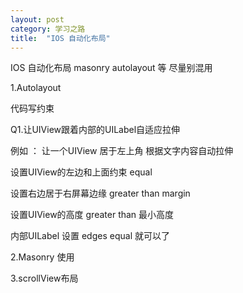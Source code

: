 ```yaml
---
layout: post
category: 学习之路
title:  "IOS 自动化布局" 
---
```


IOS 自动化布局 masonry autolayout  等 尽量别混用

1.Autolayout

代码写约束



Q1.让UIView跟着内部的UILabel自适应拉伸

例如 ： 让一个UIView 居于左上角 根据文字内容自动拉伸 

设置UIView的左边和上面约束 equal 

设置右边居于右屏幕边缘 greater than  margin

设置UIView的高度 greater than 最小高度

内部UILabel 设置 edges  equal 就可以了











2.Masonry 使用







3.scrollView布局 